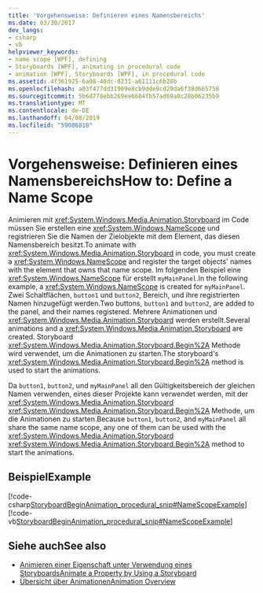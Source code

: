 ```yaml
---
title: 'Vorgehensweise: Definieren eines Namensbereichs'
ms.date: 03/30/2017
dev_langs:
- csharp
- vb
helpviewer_keywords:
- name scope [WPF], defining
- Storyboards [WPF], animating in procedural code
- animation [WPF], Storyboards [WPF], in procedural code
ms.assetid: 4f361925-6a08-40dc-8231-a61111c6b28b
ms.openlocfilehash: a03f477dd31909e8cb9dde9cd29da6f38d665758
ms.sourcegitcommit: 5b6d778ebb269ee6684fb57ad69a8c28b06235b9
ms.translationtype: MT
ms.contentlocale: de-DE
ms.lasthandoff: 04/08/2019
ms.locfileid: "59086818"
---
```

# <a name="how-to-define-a-name-scope"></a><span data-ttu-id="64f05-102">Vorgehensweise: Definieren eines Namensbereichs</span><span class="sxs-lookup"><span data-stu-id="64f05-102">How to: Define a Name Scope</span></span>
<span data-ttu-id="64f05-103">Animieren mit <xref:System.Windows.Media.Animation.Storyboard> im Code müssen Sie erstellen eine <xref:System.Windows.NameScope> und registrieren Sie die Namen der Zielobjekte mit dem Element, das diesen Namensbereich besitzt.</span><span class="sxs-lookup"><span data-stu-id="64f05-103">To animate with <xref:System.Windows.Media.Animation.Storyboard> in code, you must create a <xref:System.Windows.NameScope> and register the target objects' names with the element that owns that name scope.</span></span> <span data-ttu-id="64f05-104">Im folgenden Beispiel eine <xref:System.Windows.NameScope> für erstellt `myMainPanel`.</span><span class="sxs-lookup"><span data-stu-id="64f05-104">In the following example, a <xref:System.Windows.NameScope> is created for `myMainPanel`.</span></span> <span data-ttu-id="64f05-105">Zwei Schaltflächen, `button1` und `button2`, Bereich, und ihre registrierten Namen hinzugefügt werden.</span><span class="sxs-lookup"><span data-stu-id="64f05-105">Two buttons, `button1` and `button2`, are added to the panel, and their names registered.</span></span> <span data-ttu-id="64f05-106">Mehrere Animationen und <xref:System.Windows.Media.Animation.Storyboard> werden erstellt.</span><span class="sxs-lookup"><span data-stu-id="64f05-106">Several animations and a <xref:System.Windows.Media.Animation.Storyboard> are created.</span></span> <span data-ttu-id="64f05-107">Storyboard <xref:System.Windows.Media.Animation.Storyboard.Begin%2A> Methode wird verwendet, um die Animationen zu starten.</span><span class="sxs-lookup"><span data-stu-id="64f05-107">The storyboard's <xref:System.Windows.Media.Animation.Storyboard.Begin%2A> method is used to start the animations.</span></span>  
  
 <span data-ttu-id="64f05-108">Da `button1`, `button2`, und `myMainPanel` all den Gültigkeitsbereich der gleichen Namen verwenden, eines dieser Projekte kann verwendet werden, mit der <xref:System.Windows.Media.Animation.Storyboard> <xref:System.Windows.Media.Animation.Storyboard.Begin%2A> Methode, um die Animationen zu starten.</span><span class="sxs-lookup"><span data-stu-id="64f05-108">Because `button1`, `button2`, and `myMainPanel` all share the same name scope, any one of them can be used with the <xref:System.Windows.Media.Animation.Storyboard> <xref:System.Windows.Media.Animation.Storyboard.Begin%2A> method to start the animations.</span></span>  
  
## <a name="example"></a><span data-ttu-id="64f05-109">Beispiel</span><span class="sxs-lookup"><span data-stu-id="64f05-109">Example</span></span>  
 [!code-csharp[StoryboardBeginAnimation_procedural_snip#NameScopeExample](~/samples/snippets/csharp/VS_Snippets_Wpf/StoryboardBeginAnimation_procedural_snip/CSharp/ScopeExample.cs#namescopeexample)]
 [!code-vb[StoryboardBeginAnimation_procedural_snip#NameScopeExample](~/samples/snippets/visualbasic/VS_Snippets_Wpf/StoryboardBeginAnimation_procedural_snip/visualbasic/scopeexample.vb#namescopeexample)]  
  
## <a name="see-also"></a><span data-ttu-id="64f05-110">Siehe auch</span><span class="sxs-lookup"><span data-stu-id="64f05-110">See also</span></span>

- [<span data-ttu-id="64f05-111">Animieren einer Eigenschaft unter Verwendung eines Storyboards</span><span class="sxs-lookup"><span data-stu-id="64f05-111">Animate a Property by Using a Storyboard</span></span>](how-to-animate-a-property-by-using-a-storyboard.md)
- [<span data-ttu-id="64f05-112">Übersicht über Animationen</span><span class="sxs-lookup"><span data-stu-id="64f05-112">Animation Overview</span></span>](animation-overview.md)
